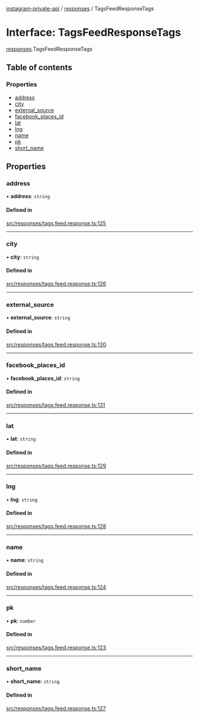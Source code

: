 [instagram-private-api](../../README.md) / [responses](../../modules/responses.md) / TagsFeedResponseTags

# Interface: TagsFeedResponseTags

[responses](../../modules/responses.md).TagsFeedResponseTags

## Table of contents

### Properties

- [address](TagsFeedResponseTags.md#address)
- [city](TagsFeedResponseTags.md#city)
- [external\_source](TagsFeedResponseTags.md#external_source)
- [facebook\_places\_id](TagsFeedResponseTags.md#facebook_places_id)
- [lat](TagsFeedResponseTags.md#lat)
- [lng](TagsFeedResponseTags.md#lng)
- [name](TagsFeedResponseTags.md#name)
- [pk](TagsFeedResponseTags.md#pk)
- [short\_name](TagsFeedResponseTags.md#short_name)

## Properties

### address

• **address**: `string`

#### Defined in

[src/responses/tags.feed.response.ts:125](https://github.com/Nerixyz/instagram-private-api/blob/b3351b9/src/responses/tags.feed.response.ts#L125)

___

### city

• **city**: `string`

#### Defined in

[src/responses/tags.feed.response.ts:126](https://github.com/Nerixyz/instagram-private-api/blob/b3351b9/src/responses/tags.feed.response.ts#L126)

___

### external\_source

• **external\_source**: `string`

#### Defined in

[src/responses/tags.feed.response.ts:130](https://github.com/Nerixyz/instagram-private-api/blob/b3351b9/src/responses/tags.feed.response.ts#L130)

___

### facebook\_places\_id

• **facebook\_places\_id**: `string`

#### Defined in

[src/responses/tags.feed.response.ts:131](https://github.com/Nerixyz/instagram-private-api/blob/b3351b9/src/responses/tags.feed.response.ts#L131)

___

### lat

• **lat**: `string`

#### Defined in

[src/responses/tags.feed.response.ts:129](https://github.com/Nerixyz/instagram-private-api/blob/b3351b9/src/responses/tags.feed.response.ts#L129)

___

### lng

• **lng**: `string`

#### Defined in

[src/responses/tags.feed.response.ts:128](https://github.com/Nerixyz/instagram-private-api/blob/b3351b9/src/responses/tags.feed.response.ts#L128)

___

### name

• **name**: `string`

#### Defined in

[src/responses/tags.feed.response.ts:124](https://github.com/Nerixyz/instagram-private-api/blob/b3351b9/src/responses/tags.feed.response.ts#L124)

___

### pk

• **pk**: `number`

#### Defined in

[src/responses/tags.feed.response.ts:123](https://github.com/Nerixyz/instagram-private-api/blob/b3351b9/src/responses/tags.feed.response.ts#L123)

___

### short\_name

• **short\_name**: `string`

#### Defined in

[src/responses/tags.feed.response.ts:127](https://github.com/Nerixyz/instagram-private-api/blob/b3351b9/src/responses/tags.feed.response.ts#L127)
